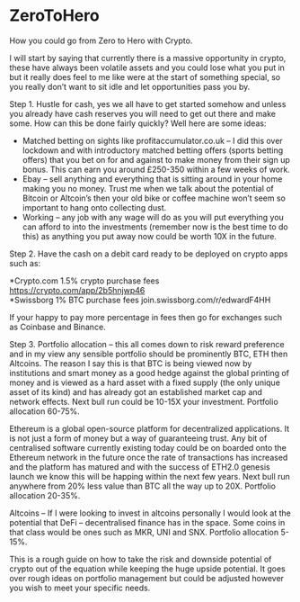 # ZeroToHero


How you could go from Zero to Hero with Crypto.

I will start by saying that currently there is a massive opportunity in crypto, these have always been volatile assets and you could lose what you put in but it really does feel to me like were at the start of something special, so you really don’t want to sit idle and let opportunities pass you by. 

Step 1.
Hustle for cash, yes we all have to get started somehow and unless you already have cash reserves you will need to get out there and make some. How can this be done fairly quickly? Well here are some ideas:
* Matched betting on sights like profitaccumulator.co.uk – I did this over lockdown and with introductory matched betting offers (sports betting offers) that you bet on for and against to make money from their sign up bonus. This can earn you around £250-350 within a few weeks of work.
* Ebay – sell anything and everything that is sitting around in your home making you no money. Trust me when we talk about the potential of Bitcoin or Altcoin’s then your old bike or coffee machine won’t seem so important to hang onto collecting dust.
* Working – any job with any wage will do as you will put everything you can afford to into the investments (remember now is the best time to do this) as anything you put away now could be worth 10X in the future.

Step 2. Have the cash on a debit card ready to be deployed on crypto apps such as: 

*Crypto.com 1.5% crypto purchase fees
https://crypto.com/app/2b5hnjwp46
<br>
*Swissborg 1% BTC purchase fees
join.swissborg.com/r/edwardF4HH

If your happy to pay more percentage in fees then go for exchanges such as Coinbase and Binance.

Step 3. 
Portfolio allocation – this all comes down to risk reward preference and in my view any sensible portfolio should be prominently BTC, ETH then Altcoins. The reason I say this is that BTC is being viewed now by institutions and smart money as a good hedge against the global printing of money and is viewed as a hard asset with a fixed supply (the only unique asset of its kind) and has already got an established market cap and network effects. Next bull run could be 10-15X your investment. Portfolio allocation 60-75%.

Ethereum is a global open-source platform for decentralized applications. It is not just a form of money but a way of guaranteeing trust. Any bit of centralised software currently existing today could be on boarded onto the Ethereum network in the future once the rate of transactions has increased and the platform has matured and with the success of ETH2.0 genesis launch we know this will be happing within the next few years. Next bull run anywhere from 20% less value than BTC all the way up to 20X. Portfolio allocation 20-35%.

Altcoins – If I were looking to invest in altcoins personally I would look at the potential that DeFi – decentralised finance has in the space. Some coins in that class would be ones such as MKR, UNI and SNX. Portfolio allocation 5-15%.

This is a rough guide on how to take the risk and downside potential of crypto out of the equation while keeping the huge upside potential. It goes over rough ideas on portfolio management but could be adjusted however you wish to meet your specific needs.
